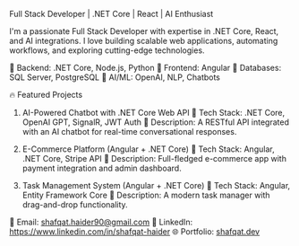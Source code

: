 Full Stack Developer | .NET Core | React | AI Enthusiast


I'm a passionate Full Stack Developer with expertise in .NET Core, React, and AI integrations. I love building scalable web applications, automating workflows, and exploring cutting-edge technologies.

🔹 Backend: .NET Core, Node.js, Python
🔹 Frontend: Angular
🔹 Databases: SQL Server, PostgreSQL
🔹 AI/ML: OpenAI, NLP, Chatbots

🔥 Featured Projects
1. AI-Powered Chatbot with .NET Core Web API
📌 Tech Stack: .NET Core, OpenAI GPT, SignalR, JWT Auth
📌 Description: A RESTful API integrated with an AI chatbot for real-time conversational responses.


2. E-Commerce Platform (Angular + .NET Core)
📌 Tech Stack: Angular, .NET Core, Stripe API
📌 Description: Full-fledged e-commerce app with payment integration and admin dashboard.


3. Task Management System (Angular + .NET Core)
📌 Tech Stack: Angular, Entity Framework Core
📌 Description: A modern task manager with drag-and-drop functionality.


📧 Email: shafqat.haider90@gmail.com
🔗 LinkedIn: https://www.linkedin.com/in/shafqat-haider
🌐 Portfolio: [shafqat.dev](https://shafqathaider.github.io/portfolio_frontend/)

